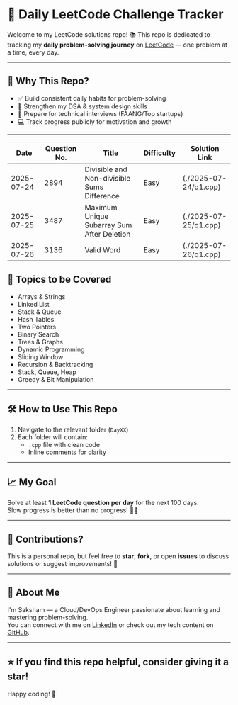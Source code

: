 # 🚀 Daily LeetCode Challenge Tracker

Welcome to my LeetCode solutions repo! 📚 This repo is dedicated to tracking my **daily problem-solving journey** on [LeetCode](https://leetcode.com/) — one problem at a time, every day.

---

## 📌 Why This Repo?

- ✅ Build consistent daily habits for problem-solving
- 🧠 Strengthen my DSA & system design skills
- 💼 Prepare for technical interviews (FAANG/Top startups)
- 💻 Track progress publicly for motivation and growth

---
| Date       | Question No. | Title                                         | Difficulty | Solution Link           |
|------------|--------------|-----------------------------------------------|------------|-------------------------|
| 2025-07-24 | 2894         | Divisible and Non-divisible Sums Difference   | Easy       | (./2025-07-24/q1.cpp)   |
| 2025-07-25 | 3487         | Maximum Unique Subarray Sum After Deletion    | Easy       | (./2025-07-25/q1.cpp)   |
| 2025-07-26 | 3136         | Valid Word                                    | Easy       | (./2025-07-26/q1.cpp)   |

## 🧠 Topics to be Covered

- Arrays & Strings  
- Linked List
- Stack & Queue
- Hash Tables  
- Two Pointers  
- Binary Search  
- Trees & Graphs  
- Dynamic Programming  
- Sliding Window  
- Recursion & Backtracking  
- Stack, Queue, Heap  
- Greedy & Bit Manipulation

---

## 🛠️ How to Use This Repo

1. Navigate to the relevant folder (`DayXX`)
2. Each folder will contain:
   - `.cpp` file with clean code
   - Inline comments for clarity

---

## 📈 My Goal

Solve at least **1 LeetCode question per day** for the next 100 days.  
Slow progress is better than no progress! 🧗‍♂️

---

## 🧩 Contributions?

This is a personal repo, but feel free to **star**, **fork**, or open **issues** to discuss solutions or suggest improvements! 🙌

---

## 💼 About Me

I'm Saksham — a Cloud/DevOps Engineer passionate about learning and mastering problem-solving.  
You can connect with me on [LinkedIn](https://www.linkedin.com/in/isakshamgupta/) or check out my tech content on [GitHub](https://github.com/isakshamgupta).

---

## ⭐️ If you find this repo helpful, consider giving it a star!

Happy coding! 🚀  
